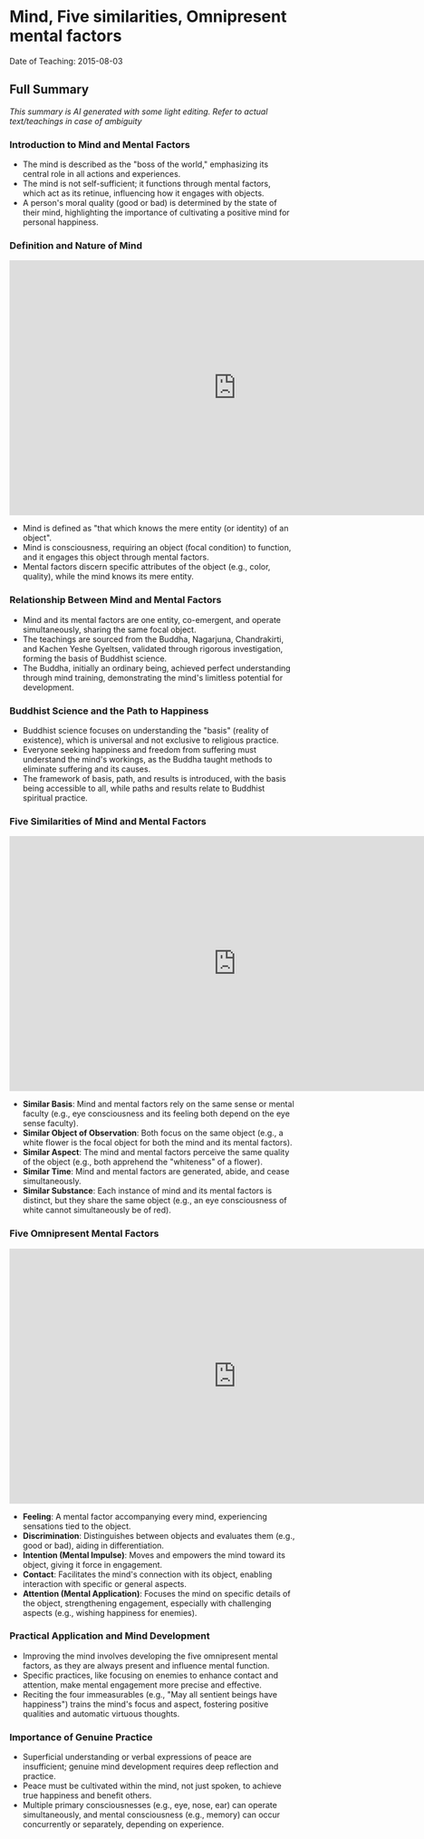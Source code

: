 # Mind, Five similarities, Omnipresent mental factors
Date of Teaching: 2015-08-03

## Full Summary
*This summary is AI generated with some light editing. Refer to actual text/teachings in case of ambiguity*

### Introduction to Mind and Mental Factors
- The mind is described as the "boss of the world," emphasizing its central role in all actions and experiences.
- The mind is not self-sufficient; it functions through mental factors, which act as its retinue, influencing how it engages with objects.
- A person's moral quality (good or bad) is determined by the state of their mind, highlighting the importance of cultivating a positive mind for personal happiness.

### Definition and Nature of Mind
<iframe width="800" height="450" src="https://www.youtube.com/embed/LqTVEDghwhQ" frameborder="0" allow="accelerometer; autoplay; clipboard-write; encrypted-media; gyroscope; picture-in-picture" allowfullscreen></iframe>

- Mind is defined as "that which knows the mere entity (or identity) of an object".
- Mind is consciousness, requiring an object (focal condition) to function, and it engages this object through mental factors.
- Mental factors discern specific attributes of the object (e.g., color, quality), while the mind knows its mere entity.

### Relationship Between Mind and Mental Factors
- Mind and its mental factors are one entity, co-emergent, and operate simultaneously, sharing the same focal object.
- The teachings are sourced from the Buddha, Nagarjuna, Chandrakirti, and Kachen Yeshe Gyeltsen, validated through rigorous investigation, forming the basis of Buddhist science.
- The Buddha, initially an ordinary being, achieved perfect understanding through mind training, demonstrating the mind's limitless potential for development.

### Buddhist Science and the Path to Happiness
- Buddhist science focuses on understanding the "basis" (reality of existence), which is universal and not exclusive to religious practice.
- Everyone seeking happiness and freedom from suffering must understand the mind's workings, as the Buddha taught methods to eliminate suffering and its causes.
- The framework of basis, path, and results is introduced, with the basis being accessible to all, while paths and results relate to Buddhist spiritual practice.

### Five Similarities of Mind and Mental Factors
<iframe width="800" height="450" src="https://www.youtube.com/embed/pLdx7UVftWE" frameborder="0" allow="accelerometer; autoplay; clipboard-write; encrypted-media; gyroscope; picture-in-picture" allowfullscreen></iframe>

- **Similar Basis**: Mind and mental factors rely on the same sense or mental faculty (e.g., eye consciousness and its feeling both depend on the eye sense faculty).
- **Similar Object of Observation**: Both focus on the same object (e.g., a white flower is the focal object for both the mind and its mental factors).
- **Similar Aspect**: The mind and mental factors perceive the same quality of the object (e.g., both apprehend the "whiteness" of a flower).
- **Similar Time**: Mind and mental factors are generated, abide, and cease simultaneously.
- **Similar Substance**: Each instance of mind and its mental factors is distinct, but they share the same object (e.g., an eye consciousness of white cannot simultaneously be of red).

### Five Omnipresent Mental Factors
<iframe width="800" height="450" src="https://www.youtube.com/embed/9mod5evdihQ" frameborder="0" allow="accelerometer; autoplay; clipboard-write; encrypted-media; gyroscope; picture-in-picture" allowfullscreen></iframe>

- **Feeling**: A mental factor accompanying every mind, experiencing sensations tied to the object.
- **Discrimination**: Distinguishes between objects and evaluates them (e.g., good or bad), aiding in differentiation.
- **Intention (Mental Impulse)**: Moves and empowers the mind toward its object, giving it force in engagement.
- **Contact**: Facilitates the mind's connection with its object, enabling interaction with specific or general aspects.
- **Attention (Mental Application)**: Focuses the mind on specific details of the object, strengthening engagement, especially with challenging aspects (e.g., wishing happiness for enemies).

### Practical Application and Mind Development
- Improving the mind involves developing the five omnipresent mental factors, as they are always present and influence mental function.
- Specific practices, like focusing on enemies to enhance contact and attention, make mental engagement more precise and effective.
- Reciting the four immeasurables (e.g., "May all sentient beings have happiness") trains the mind's focus and aspect, fostering positive qualities and automatic virtuous thoughts.

### Importance of Genuine Practice
- Superficial understanding or verbal expressions of peace are insufficient; genuine mind development requires deep reflection and practice.
- Peace must be cultivated within the mind, not just spoken, to achieve true happiness and benefit others.
- Multiple primary consciousnesses (e.g., eye, nose, ear) can operate simultaneously, and mental consciousness (e.g., memory) can occur concurrently or separately, depending on experience.